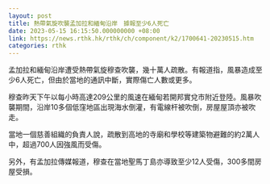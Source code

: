 ```yaml
---
layout: post
title: 熱帶氣旋吹襲孟加拉和緬甸沿岸　據報至少6人死亡
date: 2023-05-15 16:15:50.000000000 +08:00
link: https://news.rthk.hk/rthk/ch/component/k2/1700641-20230515.htm
categories: rthk
---
```


孟加拉和緬甸沿岸遭受熱帶氣旋穆查吹襲，幾十萬人疏散。有報道指，風暴造成至少6人死亡，但由於當地的通訊中斷，實際傷亡人數或更多。

穆查昨天下午以每小時高達209公里的風速在緬甸若開邦實兌市附近登陸。風暴吹襲期間，沿岸10多個低窪地區出現海水倒灌，有電線杆被吹倒，房屋屋頂亦被吹走。

當地一個慈善組織的負責人說，疏散到高地的寺廟和學校等建築物避難的約2萬人中，超過700人因強風而受傷。

另外，有孟加拉傳媒報道，穆查在當地聖馬丁島亦導致至少12人受傷，300多間房屋受損。
